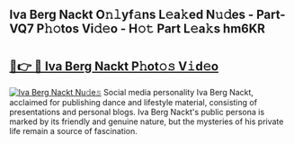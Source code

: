 ## Iva Berg Nackt O𝚗𝚕yf𝚊ns L𝚎a𝚔ed N𝚞𝚍es - Part-VQ7 P𝚑𝚘tos Vi𝚍𝚎o - H𝚘𝚝 Part L𝚎a𝚔s hm6KR

# <h2><a href="http://kfd4a9x.oniu.top/?m=Iva+Berg+Nackt">🔗👉 🔴 Iva Berg Nackt P𝚑ot𝚘𝚜 V𝚒d𝚎o</a></h2>

[![Iva Berg Nackt Nu𝚍e𝚜](https://i.imgur.com/0qMVB7G.gif)](http://kfd4a9x.oniu.top/?m=Iva+Berg+Nackt)
Social media personality Iva Berg Nackt, acclaimed for publishing dance and lifestyle material, consisting of presentations and personal blogs. Iva Berg Nackt's public persona is marked by its friendly and genuine nature, but the mysteries of his private life remain a source of fascination.  
